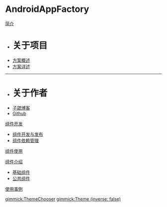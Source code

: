 # AndroidAppFactory

[简介]()

 * # 关于项目
 * [方案概述](#!https://raw.githubusercontent.com/bihe0832/AndroidAppFactory/master/README.md)
 * [方案详述](https://blog.bihe0832.com/android-dev-summary.html)
 - - - -
 * # 关于作者
 * [子勰博客](https://blog.bihe0832.com/)
 * [Github](https://github.com/bihe0832)

[组件开发]()

 * [组件开发与发布](doc/dev.md)
 * [组件依赖管理](https://blog-oversea.bihe0832.com/android-dev-module-denpendencies.html)

[组件使用](start.md)

[组件介绍]()

 * [基础组件](doc/liblist.md)
 * [公共组件](doc/commlist.md)

[使用事例](https://android.bihe0832.com/samples/)

[gimmick:ThemeChooser](切换主题)
[gimmick:Theme (inverse: false)](flatly)

<script type="text/javascript" charset="UTF-8">
  	var _mtac = {};
  	(function() {
  		var mta = document.createElement("script");
  		mta.src = "//pingjs.qq.com/h5/stats.js?v2.0.4";
  		mta.setAttribute("name", "MTAH5");
  		mta.setAttribute("sid", "500724774");
  		var s = document.getElementsByTagName("script")[0];
  		s.parentNode.insertBefore(mta, s);
  	})();
</script>